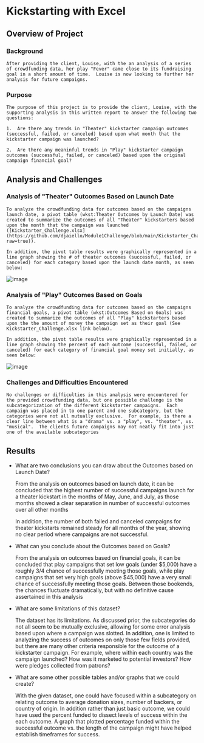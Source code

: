 # Kickstarting with Excel

## Overview of Project

### Background

    After providing the client, Louise, with the an analysis of a series of crowdfunding data, her play "Fever" came close to its fundraising goal in a short amount of time.  Louise is now looking to further her analysis for future campaigns.

### Purpose
    The purpose of this project is to provide the client, Louise, with the supporting analysis in this written report to answer the following two questions:

    1.  Are there any trends in "Theater" kickstarter campaign outcomes (successful, failed, or canceled) based upon what month that the kickstarter campaign was launched?

    2.  Are there any meaninful trends in "Play" kickstarter campaign outcomes (successful, failed, or canceled) based upon the original campaign financial goal?


## Analysis and Challenges

### Analysis of "Theater" Outcomes Based on Launch Date
    To analyze the crowdfunding data for outcomes based on the campaigns launch date, a pivot table (wkst:Theater Outcomes by Launch Date) was created to summarize the outcomes of all "Theater" kickstarters based upon the month that the campaign was launched ([Kickstarter_Challenge.xlsx](https://github.com/djaiello/Module1Challenge/blob/main/Kickstarter_Challenge.zip?raw=true)).  
    
    In addition, the pivot table results were graphically represented in a line graph showing the # of theater outcomes (successful, failed, or canceled) for each category based upon the launch date month, as seen below:

![image](https://user-images.githubusercontent.com/114360511/195754257-8c2c0634-d8a5-46cb-847a-67d20dbf4a7d.png)


### Analysis of "Play" Outcomes Based on Goals
    To analyze the crowdfunding data for outcomes based on the campaigns financial goals, a pivot table (wkst:Outcomes Based on Goals) was created to summarize the outcomes of all "Play" kickstarters based upon the the amount of money the campaign set as their goal (See Kickstarter_Challenge.xlsx link below).  
    
    In addition, the pivot table results were graphically represented in a line graph showing the percent of each outcome (successful, failed, or canceled) for each category of financial goal money set initially, as seen below:

![image](https://user-images.githubusercontent.com/114360511/195754396-8611628e-3ed1-4e21-ac6b-e01da0691526.png)


### Challenges and Difficulties Encountered
    No challenges or difficulties in this analysis were encountered for the provided crowdfunding data, but one possible challenge is the subcategorization of the different kickstarter campaigns.  Each campaign was placed in to one parent and one subcategory, but the categories were not all mutually exclusive.  For example, is there a clear line between what is a "drama" vs. a "play", vs. "theater", vs. "musical".  The clients future campaigns may not neatly fit into just one of the available subcategories


## Results

- What are two conclusions you can draw about the Outcomes based on Launch Date?

    From the analysis on outcomes based on launch date, it can be concluded that the highest number of successful campaigns launch for a theater kickstart in the months of May, June, and July, as those months showed a clear separation in number of successful outcomes over all other months

    In addition, the number of both failed and canceled campaigns for theater kickstarts remained steady for all months of the year, showing no clear period where campaigns are not successful. 

- What can you conclude about the Outcomes based on Goals?

    From the analysis on outcomes based on financial goals, it can be concluded that play campaigns that set low goals (under $5,000) have a roughly 3/4 chance of successfully meeting those goals, while play campaigns that set very high goals (above $45,000) have a very small chance of successfully meeting those goals.  Between those bookends, the chances fluctuate dramatically, but with no definitive cause assertained in this analysis

- What are some limitations of this dataset?

    The dataset has its limitations.  As discussed prior, the subcategories do not all seem to be mutually exclusive, allowing for some error analysis based upon where a campaign was slotted.  In addition, one is limited to analyzing the success of outcomes on only those few fields provided, but there are many other criteria responsible for the outcome of a kickstarter campaign.  For example, where within each country was the campaign launched?  How was it marketed to potential investors?  How were pledges collected from patrons?

- What are some other possible tables and/or graphs that we could create?

    With the given dataset, one could have focused within a subcategory on relating outcome to average donation sizes, number of backers, or country of origin.  In addition rather than just basic outcome, we could have used the percent funded to dissect levels of success within the each outcome.  A graph that plotted percentage funded within the successful outcome vs. the length of the campaign might have helped establish timeframes for success.

